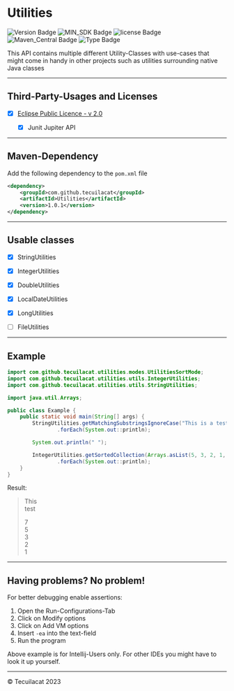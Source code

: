 # Utilities


![Version Badge](https://img.shields.io/badge/version-alpha-blue)
![MIN_SDK Badge](https://img.shields.io/badge/MIN_SDK-Java_17-red)
![license Badge](https://img.shields.io/badge/License-MIT-gree)
![Maven_Central Badge](https://img.shields.io/badge/maven_central-pending-brown)
![Type Badge](https://img.shields.io/badge/Software_Typ-utilities-green)

This API contains multiple different Utility-Classes with use-cases that might come in handy in other projects such as utilities surrounding native Java classes

---

## Third-Party-Usages and Licenses
- [X] [Eclipse Public Licence - v 2.0](https://github.com/junit-team/junit5/blob/main/LICENSE.md)
  - [X] Junit Jupiter API


--- 
## Maven-Dependency
Add the following dependency to the `pom.xml` file
```xml
<dependency>
    <groupId>com.github.tecuilacat</groupId>
    <artifactId>Utilities</artifactId>
    <version>1.0.1</version>
</dependency>
```

---
## Usable classes
- [X] StringUtilities
- [X] IntegerUtilities
- [X] DoubleUtilities
- [X] LocalDateUtilities
- [X] LongUtilities
- [ ] FileUtilities


---

## Example

```java
import com.github.tecuilacat.utilities.modes.UtilitiesSortMode;
import com.github.tecuilacat.utilities.utils.IntegerUtilities;
import com.github.tecuilacat.utilities.utils.StringUtilities;

import java.util.Arrays;

public class Example {
    public static void main(String[] args) {
        StringUtilities.getMatchingSubstringsIgnoreCase("This is a test!", "this|test")
                .forEach(System.out::println);

        System.out.println(" ");

        IntegerUtilities.getSortedCollection(Arrays.asList(5, 3, 2, 1, 7), UtilitiesSortMode.DESCENDING)
                .forEach(System.out::println);
    }
}
```

Result:
> This  
> test  
>  
> 7  
> 5  
> 3  
> 2  
> 1

---

## Having problems? No problem!
For better debugging enable assertions:
1. Open the Run-Configurations-Tab
2. Click on Modify options
3. Click on Add VM options
4. Insert `-ea` into the text-field
5. Run the program

Above example is for Intellij-Users only. For other IDEs you might have to look it up yourself.

---
&copy; Tecuilacat 2023